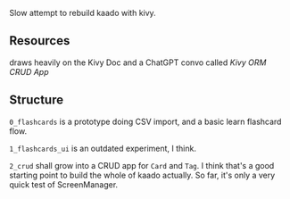 Slow attempt to rebuild kaado with kivy.

## Resources

 draws heavily on the Kivy Doc and a ChatGPT convo called *Kivy ORM CRUD App*

 ## Structure

 `0_flashcards` is a prototype doing CSV import, and a basic learn flashcard flow.

 `1_flashcards_ui` is an outdated experiment, I think.

 `2_crud` shall grow into a CRUD app for `Card` and `Tag`. I think that's a good starting point to build the whole of kaado actually. So far, it's only a very quick test of ScreenManager.